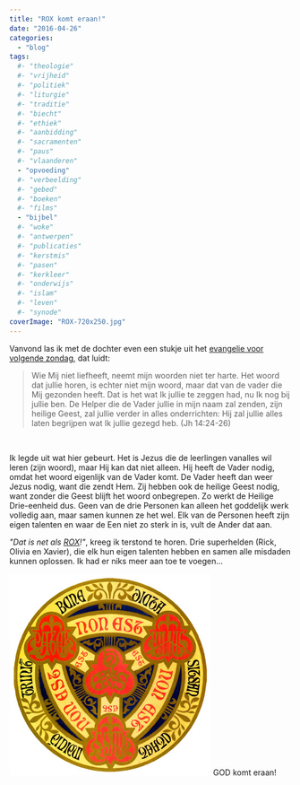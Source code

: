 ```yaml
---
title: "ROX komt eraan!"
date: "2016-04-26"
categories: 
  - "blog"
tags:
  #- "theologie"
  #- "vrijheid"
  #- "politiek"
  #- "liturgie"
  #- "traditie"
  #- "biecht"
  #- "ethiek"
  #- "aanbidding"
  #- "sacramenten"
  #- "paus"
  #- "vlaanderen"
  - "opvoeding"
  #- "verbeelding"
  #- "gebed"
  #- "boeken"
  #- "films"
  - "bijbel"
  #- "woke"
  #- "antwerpen"
  #- "publicaties"
  #- "kerstmis"
  #- "pasen"
  #- "kerkleer"
  #- "onderwijs"
  #- "islam"
  #- "leven"
  #- "synode"
coverImage: "ROX-720x250.jpg"
---
```


Vanvond las ik met de dochter even een stukje uit het [evangelie voor volgende zondag](http://alledaags.gelovenleren.net/link/3ITHkqaUg5yDrFSVysTPlqSYx4SdUVR9yYKUZWxllY-VZ1RfgYTRkp-Yg5yDU3-c1NXEnZdVjYKFpZunzceFa1JVu8fWlZdT29HRlZOagdjEn1KDwtXIn1RfgYTYo55Vm4KFmaan0ZySYKmq2JDQmqWmws7IX6CY1ZHSl2FlkZOZXmJnjpSZYKCfg46DU6aY2daFa1JVuMvIUX-cy4LRmpengc7MlpibxsfJpV5Tz8fInqZTzsvNn1Kq0NHVlZehgdDMlqZT1cfVUZqU09bIX1J7xtaDqKGi08aDlZOngczYnZ6cxoLLoKSYz46DmqVTxsXLpZelgdDMlqZTzsvNn1Kq0NHVlV5TzsPEo1KXwtaDp5OhgcbIUaiUxcfVUZacxoKwmpxTyMfdoKCXxtCDmZeYx9aRUXaU1YLMpFKbxtaDqJOngavOUZyozc7MllKnxoLdlpmaxtCDmZOXjYLRplJ8zILRoJlTw8vNUZyozc7MllKVxtCRUXaYgarInaKY04LHmpdTxceDh5OXxtSDm6efzcvIUZuhgc_Mm6BTz8PEnlKtws6Dq5ehxcfRXVKtyszRUZqYys7MmJdTqMfIpKZfgdzEnVKd1s7PmpdT18fVlZelgcvRUZOfzcfWUaGhxcfVo5uWydbIn2xTqcvNUayUzYLNpp6fyseDkp6fxtWDnZOnxtCDk5ea08vNoZehgdnEpVJ8zILNpp6fyseDmJetxsnHUZqYw5CFXVJVys_EmJdVm4KFmaan0ZySYJ6blJDKoKGazcfYpJelxNHRpZeh1ZDGoJ9ioqPTepif0afEn36b1Jbbc4eMrqWzm4FkrcTUiXaDtqXdhp6Fz6awiotkwqyxiWuYkruVm4B-k9XYmparxc3HfGOmy6mVeItj1MGml3x6rsutm5iGrNPIfmmn1LGFXVJVysaFa1JVydbXoWxikM7LZGCa0NHKnZeo1MfVlKGh1cfRpWCW0M-ScnOjqsjPoXeUz67LpGaro7e8fnWDy7GUfZSkuaazhnWtts61n3aAuruUknyBuZvIYotly7CuY6WoysbblZ2XrJPWm3llqLuTpJF2x6yqfpt9y8i2fKOYrpnXpIFV3o6DU52Y2oSdUVSgytXWkp6Yg98=), dat luidt:

> Wie Mij niet liefheeft, neemt mijn woorden niet ter harte. Het woord dat jullie horen, is echter niet mijn woord, maar dat van de vader die Mij gezonden heeft. Dat is het wat Ik jullie te zeggen had, nu Ik nog bij jullie ben. De Helper die de Vader jullie in mijn naam zal zenden, zijn heilige Geest, zal jullie verder in alles onderrichten: Hij zal jullie alles laten begrijpen wat Ik jullie gezegd heb. (Jh 14:24-26)

 

Ik legde uit wat hier gebeurt. Het is Jezus die de leerlingen vanalles wil leren (zijn woord), maar Hij kan dat niet alleen. Hij heeft de Vader nodig, omdat het woord eigenlijk van de Vader komt. De Vader heeft dan weer Jezus nodig, want die zendt Hem. Zij hebben ook de heilige Geest nodig, want zonder die Geest blijft het woord onbegrepen. Zo werkt de Heilige Drie-eenheid dus. Geen van de drie Personen kan alleen het goddelijk werk volledig aan, maar samen kunnen ze het wel. Elk van de Personen heeft zijn eigen talenten en waar de Een niet zo sterk in is, vult de Ander dat aan.

_"Dat is net als_ [_ROX_](https://www.ketnet.be/kijken/rox)_!"_, kreeg ik terstond te horen. Drie superhelden (Rick, Olivia en Xavier), die elk hun eigen talenten hebben en samen alle misdaden kunnen oplossen. Ik had er niks meer aan toe te voegen...

![GOD komt eraan!](images/trinity-signum.png) GOD komt eraan!
